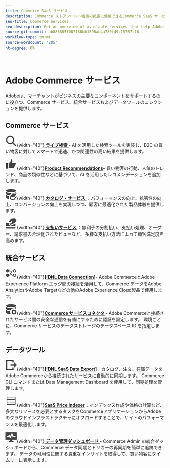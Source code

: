 ```yaml
---
title: Commerce SaaS サービス
description: Commerce ストアフロント機能の拡張に使用できるCommerce SaaS サービスについて説明します
seo-title: Commerce Services
seo-description: Get an overview of available services that help Adobe Commerce merchants extend storefront capabilities to support key components of their business.
source-git-commit: ab886855f087186bb1598ab4a780f49c15757c16
workflow-type: tm+mt
source-wordcount: '285'
ht-degree: 0%

---
```


# Adobe Commerce サービス

Adobeは、マーチャントがビジネスの主要なコンポーネントをサポートするのに役立つ、Commerce サービス、統合サービスおよびデータツールのコレクションを提供します。

## Commerce サービス

![ 検索 ](../landing/assets/icon-magnify.svg){width="40"}**[ ライブ検索 ](https://experienceleague.adobe.com/en/docs/commerce-merchant-services/live-search/overview)**- AI を活用した検索ツールを実装し、B2C の買い物客に対してスマートで迅速、かつ関連性の高い結果を提供します。

![ThumbsUp](../landing/assets/icon-thumbs-up.svg){width="40"}**[Product Recommendations](https://experienceleague.adobe.com/en/en/docs/commerce-merchant-services/product-recommendations/overview)**– 買い物客の行動、人気のトレンド、商品の類似性などに基づいて、AI を活用したレコメンデーションを追加します。

![ 接続されたサービスのカタログ・データ ](../landing/assets/icon-data-book.svg){width="40"}**[ カタログ・サービス ](https://experienceleague.adobe.com/en/docs/commerce-merchant-services/catalog-service/overview)**：パフォーマンスの向上、拡張性の向上、コンバージョンの向上を実現しつつ、顧客に最適化された製品体験を提供します。

![ 支払い方法 ](../landing/assets/icon-credit-card.svg){width="40"}**[ 支払いサービス ](https://experienceleague.adobe.com/en/docs/commerce-merchant-services/payment-services/overview)**：無利子の分割払い、支払い処理、オーダー、請求書の合理化されたビューなど、多様な支払い方法によって顧客満足度を高めます。

## 統合サービス

![Platform へのデータ転送 ](../landing/assets/icon-transfer-to-platform.svg){width="40"}**[[!DNL Data Connection]](https://experienceleague.adobe.com/en/docs/commerce-merchant-services/data-connection/overview)**- Adobe CommerceとAdobe Experience Platform エッジ間の接続を活用して、Commerce データをAdobe AnalyticsやAdobe Targetなどの他のAdobe Experience Cloud製品で使用します。

![ データ接続 ](../landing/assets/icon-data-setting.svg){width="40"}**[Commerce サービスコネクタ ](https://experienceleague.adobe.com/en/docs/commerce-merchant-services/user-guides/integration-services/saas)**- Adobe Commerceと接続されたサービス間の安全な通信を有効にするために認証を設定します。 環境ごとに、Commerce サービスのデータストレージのデータスペース ID を指定します。

## データツール

![SaaS Data Export Feed management](../landing/assets/icon-export.svg){width="40"}**[[!DNL SaaS Data Export]](https://experienceleague.adobe.com/en/docs/commerce-merchant-services/saas-data-export/overview)**：カタログ、注文、在庫データをAdobe Commerceから接続されたサービスに自動的に同期します。 Commerce CLI コマンドまたは Data Management Dashboard を使用して、同期処理を管理します。

![ 製品価格フィード ](../landing/assets/icon-feed.svg){width="40"}**[SaaS Price Indexer](https://experienceleague.adobe.com/en/docs/commerce-merchant-services/price-indexer/price-indexing)**：インデックス作成や価格の計算など、多大なリソースを必要とするタスクをCommerceアプリケーションからAdobeのクラウドインフラストラクチャにオフロードすることで、サイトのパフォーマンスを最適化します。

![ データ同期の監視 ](../landing/assets/icon-monitoring.svg){width="40"}**[ データ管理ダッシュボード ](https://experienceleague.adobe.com/en/docs/commerce-admin/systems/data-transfer/data-dashboard)**- Commerce Admin の統合ダッシュボードから、Commerce データ同期とトリガーの再同期を簡単に追跡できます。 データの可用性に関する貴重なインサイトを取得して、買い物客にタイムリーに表示します。
